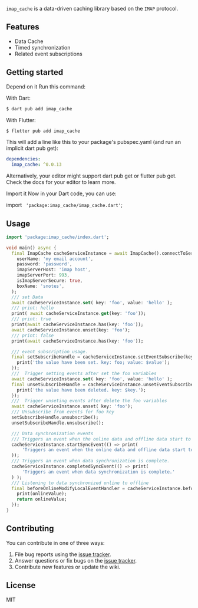 `imap_cache` is a data-driven caching library based on the `IMAP` protocol.

## Features

* Data Cache
* Timed synchronization
* Related event subscriptions

## Getting started

Depend on it
Run this command:

With Dart:

``` bash 
$ dart pub add imap_cache
```
With Flutter:

``` bash 
$ flutter pub add imap_cache
```

This will add a line like this to your package's pubspec.yaml (and run an implicit dart pub get):

``` yaml 
dependencies:
  imap_cache: ^0.0.13
```

Alternatively, your editor might support dart pub get or flutter pub get. Check the docs for your editor to learn more.

Import it
Now in your Dart code, you can use:

import ` 'package:imap_cache/imap_cache.dart'`;

## Usage

```dart
import 'package:imap_cache/index.dart';

void main() async {
  final ImapCache cacheServiceInstance = await ImapCache().connectToServer(
    userName: 'my email account',
    password: 'password',
    imapServerHost: 'imap host',
    imapServerPort: 993,
    isImapServerSecure: true,
    boxName: 'snotes',
  );
  /// set Data
  await cacheServiceInstance.set( key: 'foo', value: 'hello' );
  /// print: hello
  print( await cacheServiceInstance.get(key: 'foo'));
  /// print: true
  print(await cacheServiceInstance.has(key: 'foo'));
  await cacheServiceInstance.unset(key: 'foo');
  /// print: false
  print(await cacheServiceInstance.has(key: 'foo'));

  /// event subscription usage.
  final setSubscribeHandle = cacheServiceInstance.setEventSubscribe(key: 'foo', callback: (value) {
    print('the value have been set. key: foo; value: $value');
  });
  ///  Trigger setting events after set the foo variables
  await cacheServiceInstance.set( key: 'foo', value: 'hello' );
  final unsetSubscribeHandle = cacheServiceInstance.unsetEventSubscribe(key: 'foo', callback: ({required key}) {
    print('the value have been deleted. key: $key.');
  });
  ///  Trigger unseting events after delete the foo variables
  await cacheServiceInstance.unset( key: 'foo');
  /// Unsubscribe from events for foo key
  setSubscribeHandle.unsubscribe();
  unsetSubscribeHandle.unsubscribe();

  /// Data synchronization events
  /// Triggers an event when the online data and offline data start to synchronize.
  cacheServiceInstance.startSyncEvent(() => print(
      'Triggers an event when the online data and offline data start to synchronize.'
  ));
  /// Triggers an event when data synchronization is complete.
  cacheServiceInstance.completedSyncEvent(() => print(
      'Triggers an event when data synchronization is complete.'
  ) );
  /// Listening to data synchronized online to offline
  final beforeOnlineModifyLocalEventHandler = cacheServiceInstance.beforeOnlineModifyLocalEvent(key: 'tmptmp', callback: ({required String onlineValue}) async{
    print(onlineValue);
    return onlineValue;
  });
}
```

## Contributing

You can contribute in one of three ways:

1. File bug reports using the [issue tracker](https://github.com/wuchuheng/imap_cache_dart/issues).
2. Answer questions or fix bugs on the [issue tracker](https://github.com/wuchuheng/imap_cache_dart/issues).
3. Contribute new features or update the wiki.

## License

MIT
